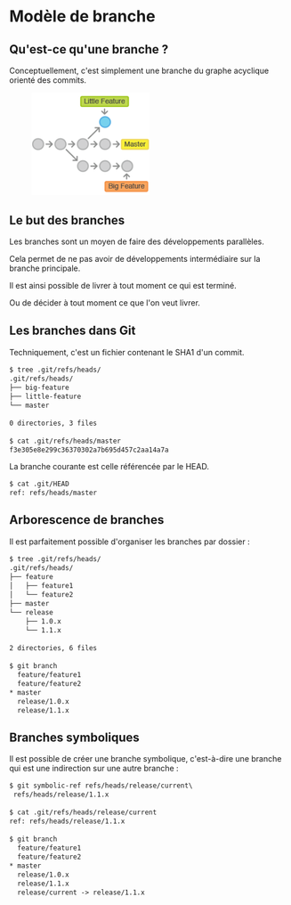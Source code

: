 # Modèle de branche

<!-- .slide: class="page-title" -->



## Qu'est-ce qu'une branche ?

Conceptuellement, c'est simplement une branche du graphe acyclique orienté des commits.

<figure>
    <img src="ressources/branches_concept.png" alt="Branches" width="50%"/>
</figure>




## Le but des branches

Les branches sont un moyen de faire des développements parallèles.

Cela permet de ne pas avoir de développements intermédiaire sur la branche principale.

Il est ainsi possible de livrer à tout moment ce qui est terminé.

Ou de décider à tout moment ce que l'on veut livrer.



## Les branches dans Git

Techniquement, c'est un fichier contenant le SHA1 d'un commit.

```shell
$ tree .git/refs/heads/
.git/refs/heads/
├── big-feature
├── little-feature
└── master

0 directories, 3 files

$ cat .git/refs/heads/master
f3e305e8e299c36370302a7b695d457c2aa14a7a
```

La branche courante est celle référencée par le HEAD.
```shell
$ cat .git/HEAD
ref: refs/heads/master
```



## Arborescence de branches

Il est parfaitement possible d'organiser les branches par dossier :
```shell
$ tree .git/refs/heads/
.git/refs/heads/
├── feature
│   ├── feature1
│   └── feature2
├── master
└── release
    ├── 1.0.x
    └── 1.1.x

2 directories, 6 files

$ git branch
  feature/feature1
  feature/feature2
* master
  release/1.0.x
  release/1.1.x
```



## Branches symboliques

Il est possible de créer une branche symbolique, c'est-à-dire une branche qui est une indirection sur une autre branche :
```shell
$ git symbolic-ref refs/heads/release/current\
 refs/heads/release/1.1.x

$ cat .git/refs/heads/release/current
ref: refs/heads/release/1.1.x

$ git branch
  feature/feature1
  feature/feature2
* master
  release/1.0.x
  release/1.1.x
  release/current -> release/1.1.x
```
